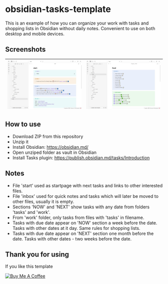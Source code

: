 # obsidian-tasks-template
This is an example of how you can organize your work with tasks and shopping lists in Obsidian without daily notes. Convenient to use on both desktop and mobile devices.

## Screenshots
| ![](Screenshot-1.jpg) | ![](Screenshot-2.jpg) |
| --------------------- | --------------------- |

## How to use
- Download ZIP from this repository
- Unzip it
- Install Obsidian: https://obsidian.md/
- Open unziped folder as vault in Obsidian
- Install Tasks plugin: https://publish.obsidian.md/tasks/Introduction

## Notes
- File 'start' used as startpage with next tasks and links to other interested files.
- File 'inbox' used for quick notes and tasks which will later be moved to other files, usually it is empty.
- Sections 'NOW' and 'NEXT' show tasks with any date from folders 'tasks' and 'work'.
- From 'work' folder, only tasks from files with 'tasks' in filename.
- Tasks with due date appear on 'NOW' section a week before the date. Tasks with other dates at it day. Same rules for shopping lists.
- Tasks with due date appear on 'NEXT' section one month before the date. Tasks with other dates - two weeks before the date.

## Thank you for using
If you like this template

<a href="https://www.buymeacoffee.com/joddude" target="_blank"><img src="https://cdn.buymeacoffee.com/buttons/v2/default-yellow.png" alt="Buy Me A Coffee" style="height: 60px !important;width: 217px !important;" ></a>
